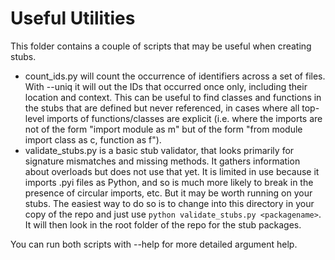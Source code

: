 # Useful Utilities

This folder contains a couple of scripts that may be useful when creating stubs.

- count_ids.py will count the occurrence of identifiers across a set of files. With --uniq it will out the IDs that occurred 
  once only, including their location and context. This can be useful to find classes and functions in the stubs that are
  defined but never referenced, in cases where all top-level imports of functions/classes are explicit (i.e. where the 
  imports are not of the form "import module as m" but of the form "from module import class as c, function as f").
- validate_stubs.py is a basic stub validator, that looks primarily for signature mismatches and missing methods. It gathers
  information about overloads but does not use that yet. It is limited in use because it imports .pyi files as Python, and
  so is much more likely to break in the presence of circular imports, etc. But it may be worth running on your stubs. The
  easiest way to do so is to change into this directory in your copy of the repo and just use `python validate_stubs.py <packagename>`.
  It will then look in the root folder of the repo for the stub packages.
  
You can run both scripts with --help for more detailed argument help.
